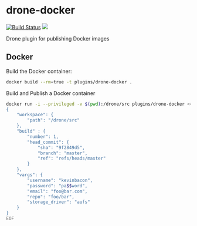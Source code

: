 # drone-docker

[![Build Status](http://beta.drone.io/api/badges/drone-plugins/drone-docker/status.svg)](http://beta.drone.io/drone-plugins/drone-docker)
[![](https://badge.imagelayers.io/plugins/drone-docker:latest.svg)](https://imagelayers.io/?images=plugins/drone-docker:latest 'Get your own badge on imagelayers.io')

Drone plugin for publishing Docker images

## Docker

Build the Docker container:

```sh
docker build --rm=true -t plugins/drone-docker .
```

Build and Publish a Docker container

```sh
docker run -i --privileged -v $(pwd):/drone/src plugins/drone-docker <<EOF
{
	"workspace": {
		"path": "/drone/src"
	},
	"build" : {
		"number": 1,
		"head_commit": {
			"sha": "9f2849d5",
			"branch": "master",
			"ref": "refs/heads/master"
		}
	},
	"vargs": {
		"username": "kevinbacon",
		"password": "pa$$word", 
		"email": "foo@bar.com", 
		"repo": "foo/bar",
		"storage_driver": "aufs"
	}
}
EOF
```

